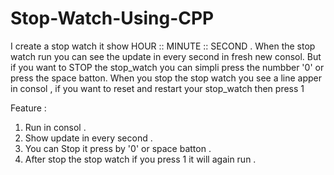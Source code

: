 # Stop-Watch-Using-CPP

I create a stop watch it show HOUR :: MINUTE :: SECOND . When the stop watch run you can see the update in every second in fresh new consol. But if you want to STOP the stop_watch you can simpli press the numbber '0' or press the space batton. When you stop the stop watch you see a line apper in consol , if you want to reset and restart your stop_watch then press 1

Feature : 

1. Run in consol .
2. Show update in every second .
3. You can Stop it press by '0' or space batton .
4. After stop the stop watch if you press 1 it will again run .